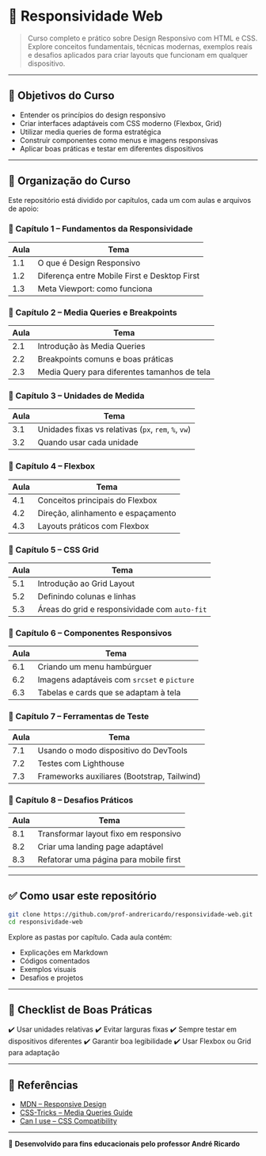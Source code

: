# 📱 Responsividade Web

> Curso completo e prático sobre Design Responsivo com HTML e CSS. Explore conceitos fundamentais, técnicas modernas, exemplos reais e desafios aplicados para criar layouts que funcionam em qualquer dispositivo.

---

## 🎯 Objetivos do Curso

- Entender os princípios do design responsivo
- Criar interfaces adaptáveis com CSS moderno (Flexbox, Grid)
- Utilizar media queries de forma estratégica
- Construir componentes como menus e imagens responsivas
- Aplicar boas práticas e testar em diferentes dispositivos

---

## 📁 Organização do Curso

Este repositório está dividido por capítulos, cada um com aulas e arquivos de apoio:

### 📘 Capítulo 1 – Fundamentos da Responsividade
| Aula | Tema |
|------|------|
| 1.1  | O que é Design Responsivo |
| 1.2  | Diferença entre Mobile First e Desktop First |
| 1.3  | Meta Viewport: como funciona |

### 📘 Capítulo 2 – Media Queries e Breakpoints
| Aula | Tema |
|------|------|
| 2.1  | Introdução às Media Queries |
| 2.2  | Breakpoints comuns e boas práticas |
| 2.3  | Media Query para diferentes tamanhos de tela |

### 📘 Capítulo 3 – Unidades de Medida
| Aula | Tema |
|------|------|
| 3.1  | Unidades fixas vs relativas (`px`, `rem`, `%`, `vw`) |
| 3.2  | Quando usar cada unidade |

### 📘 Capítulo 4 – Flexbox
| Aula | Tema |
|------|------|
| 4.1  | Conceitos principais do Flexbox |
| 4.2  | Direção, alinhamento e espaçamento |
| 4.3  | Layouts práticos com Flexbox |

### 📘 Capítulo 5 – CSS Grid
| Aula | Tema |
|------|------|
| 5.1  | Introdução ao Grid Layout |
| 5.2  | Definindo colunas e linhas |
| 5.3  | Áreas do grid e responsividade com `auto-fit` |

### 📘 Capítulo 6 – Componentes Responsivos
| Aula | Tema |
|------|------|
| 6.1  | Criando um menu hambúrguer |
| 6.2  | Imagens adaptáveis com `srcset` e `picture` |
| 6.3  | Tabelas e cards que se adaptam à tela |

### 📘 Capítulo 7 – Ferramentas de Teste
| Aula | Tema |
|------|------|
| 7.1  | Usando o modo dispositivo do DevTools |
| 7.2  | Testes com Lighthouse |
| 7.3  | Frameworks auxiliares (Bootstrap, Tailwind) |

### 📘 Capítulo 8 – Desafios Práticos
| Aula | Tema |
|------|------|
| 8.1  | Transformar layout fixo em responsivo |
| 8.2  | Criar uma landing page adaptável |
| 8.3  | Refatorar uma página para mobile first |

---

## ✅ Como usar este repositório

```bash
git clone https://github.com/prof-andrericardo/responsividade-web.git
cd responsividade-web
````

Explore as pastas por capítulo. Cada aula contém:

* Explicações em Markdown
* Códigos comentados
* Exemplos visuais
* Desafios e projetos

---

## 📌 Checklist de Boas Práticas

✔️ Usar unidades relativas
✔️ Evitar larguras fixas
✔️ Sempre testar em dispositivos diferentes
✔️ Garantir boa legibilidade
✔️ Usar Flexbox ou Grid para adaptação

---

## 🔗 Referências

* [MDN – Responsive Design](https://developer.mozilla.org/pt-BR/docs/Learn/CSS/CSS_layout/Responsive_Design)
* [CSS-Tricks – Media Queries Guide](https://css-tricks.com/a-complete-guide-to-css-media-queries/)
* [Can I use – CSS Compatibility](https://caniuse.com/)

---

📣 **Desenvolvido para fins educacionais pelo professor André Ricardo**
